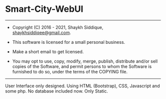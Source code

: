 # Smart-City-WebUI


***************************************************************************

 * Copyright (C) 2016 - 2021, Shaykh Siddique, <shaykhsiddiqee@gmail.com>.
 
 * This software is licensed for a small personal business.
 
 * Make a short email to get licensed.
 
 * You may opt to use, copy, modify, merge, publish, distribute and/or sell copies of the Software, and permit persons to whom the Software is furnished to do so, under the terms of the COPYING file.


 ***************************************************************************
 
 
 User Interface only designed. Using HTML (Bootstrap), CSS, Javascript and some php. No database included now. Only Static.
